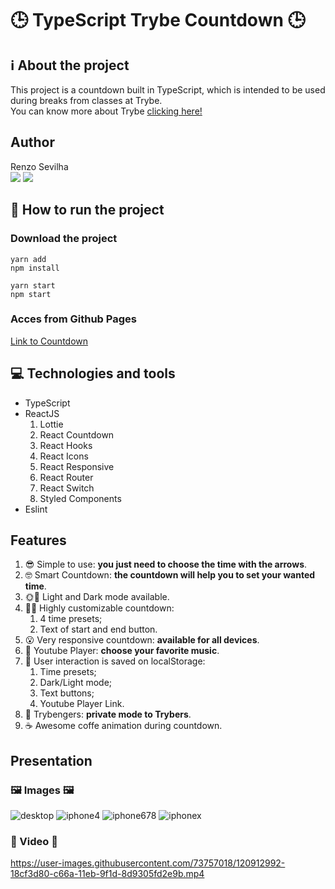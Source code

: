 # 🕒 TypeScript Trybe Countdown 🕒
## ℹ️ About the project
This project is a countdown built in TypeScript, which is intended to be used during breaks from classes at Trybe.
<br/>
You can know more about Trybe [clicking here!](https://www.betrybe.com/)

## Author
Renzo Sevilha
<br />
<a href="https://www.linkedin.com/in/renzo-sevilha/"><img src="https://img.shields.io/badge/linkedin-0077B5.svg?style=for-the-badge&logo=linkedin&logoColor=white"></a>
<a href="mailto:sevilharenzo@gmail.com"><img src="https://img.shields.io/badge/e‑mail-D14836.svg?style=for-the-badge&logo=GMail&logoColor=white"></a>

## 🤔 How to run the project
### Download the project
```
yarn add
npm install
```
```
yarn start
npm start
```
### Acces from Github Pages
[Link to Countdown]()

## 💻 Technologies and tools
* TypeScript
* ReactJS
  1. Lottie
  1. React Countdown
  1. React Hooks
  1. React Icons
  1. React Responsive
  1. React Router
  1. React Switch
  1. Styled Components
* Eslint

## Features
1. 😎 Simple to use: __you just need to choose the time with the arrows__.
1. 🤓 Smart Countdown: __the countdown will help you to set your wanted time__.
1. 🌞🌝 Light and Dark mode available.
1. 🧑‍🎨 Highly customizable countdown:
    1. 4 time presets;
    1. Text of start and end button.
1. 😮 Very responsive countdown: __available for all devices__.
1. 🎵 Youtube Player: __choose your favorite music__.
1. 💾 User interaction is saved on localStorage:
    1. Time presets;
    1. Dark/Light mode;
    1. Text buttons;
    1. Youtube Player Link.
1. 🦸 Trybengers: __private mode to Trybers__.
1. ☕ Awesome coffe animation during countdown.

## Presentation
### 🖼️ Images 🖼️
![desktop](https://user-images.githubusercontent.com/73757018/120912935-c2fa9580-c669-11eb-91cc-8877f1019f31.png)
![iphone4](https://user-images.githubusercontent.com/73757018/120912973-f2a99d80-c669-11eb-837e-aa1b0a3a885a.png)
![iphone678](https://user-images.githubusercontent.com/73757018/120912960-df96cd80-c669-11eb-9f69-a3835c7b131c.png)
![iphonex](https://user-images.githubusercontent.com/73757018/120912961-e1f92780-c669-11eb-9e66-2017882c9851.png)
### 🎥 Video 🎥
https://user-images.githubusercontent.com/73757018/120912992-18cf3d80-c66a-11eb-9f1d-8d9305fd2e9b.mp4
